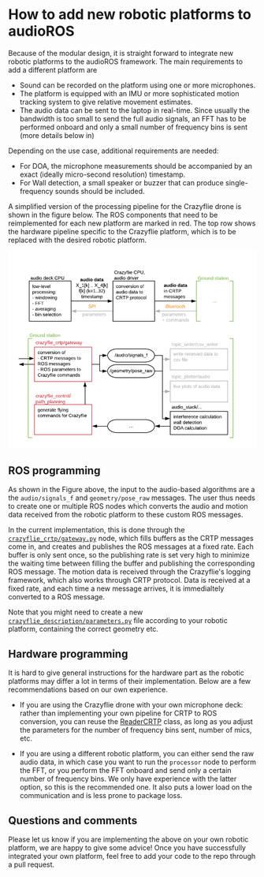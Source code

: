 # How to add new robotic platforms to audioROS

Because of the modular design, it is straight forward to integrate new robotic platforms to the audioROS framework. 
The main requirements to add a different platform are 
- Sound can be recorded on the platform using one or more microphones.
- The platform is equipped with an IMU or more sophisticated motion tracking system to give relative movement estimates.
- The audio data can be sent to the laptop in real-time. Since usually the bandwidth is too small to send the full audio signals, an FFT has to be performed onboard and only a small number of frequency bins is sent (more details below in)

Depending on the use case, additional requirements are needed:
- For DOA, the microphone measurements should be accompanied by an exact (ideally micro-second resolution) timestamp. 
- For Wall detection, a small speaker or buzzer that can produce single-frequency sounds should be included.

A simplified version of the processing pipeline for the Crazyflie drone is shown in the figure below. The ROS components that need to be reimplemented for each new platform are marked in red. The top row shows the hardware pipeline specific to the Crazyflie platform, which is to be replaced with the desired robotic platform.

![Overview of the full audioROS pipeline](overview.png)

## ROS programming

As shown in the Figure above, the input to the audio-based algorithms are a the `audio/signals_f` and `geometry/pose_raw` messages. The user thus needs to create one or multiple ROS nodes which converts the audio and motion data received from the robotic platform to these custom ROS messages. 

In the current implementation, this is done through the [`crazyflie_crtp/gateway.py`](https://github.com/LCAV/audioROS/blob/master/src/crazyflie_crtp/crazyflie_crtp/gateway.py) node, which fills buffers as the CRTP messages come in, and creates and publishes the ROS messages at a fixed rate. Each buffer is only sent once, so the publishing rate is set very high to minimize the waiting time between filling the buffer and publishing the corresponding ROS message. 
The motion data is received through the Crazyflie's logging framework, which also works through CRTP protocol. Data is received at a fixed rate, and each time a new message arrives, it is immedialtely converted to a ROS message. 

Note that you might need to create a new [`crazyflie_description/parameters.py`](https://github.com/LCAV/audioROS/blob/master/src/crazyflie_description/crazyflie_description_py/parameters.py) file according to your robotic platform, containing the correct geometry etc. 

## Hardware programming

It is hard to give general instructions for the hardware part as the robotic platforms may differ a lot in terms of their implementation. Below are a few recommendations based on our own experience. 

- If you are using the Crazyflie drone with your own microphone deck: rather than implementing your own pipeline for CRTP to ROS conversion, you can reuse the [ReaderCRTP](https://github.com/LCAV/crazyflie-audio/blob/master/python/reader_crtp.py) class, as long as you adjust the parameters for the number of frequency bins sent, number of mics, etc.

- If you are using a different robotic platform, you can either send the raw audio data, in which case you want to run the `processor` node to perform the FFT, or you perform the FFT onboard and send only a certain number of frequency bins. We only have experience with the latter option, so this is the recommended one. It also puts a lower load on the communication and is less prone to package loss.

## Questions and comments

Please let us know if you are implementing the above on your own robotic platform, we are happy to give some advice! Once you have successfully integrated your own platform, feel free to add your code to the repo through a pull request. 
